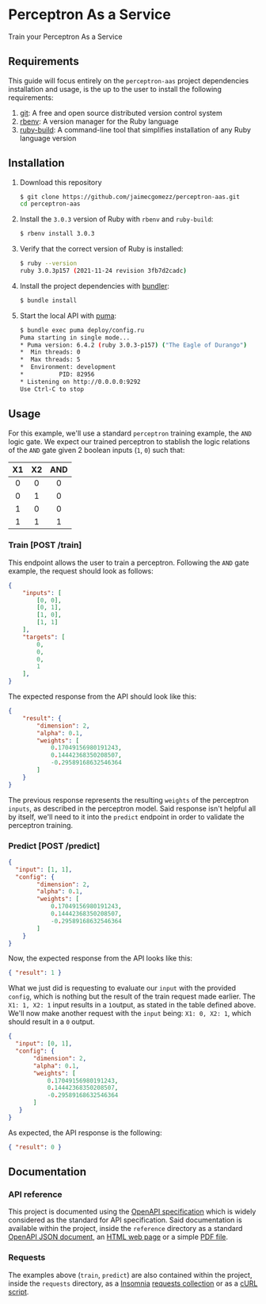 # Perceptron As a Service

Train your Perceptron As a Service

## Requirements

This guide will focus entirely on the `perceptron-aas` project dependencies installation and usage, is the up to the user to install the following requirements: 

1. [git](https://git-scm.com/downloads): A  free and open source distributed version control system
2. [rbenv](https://github.com/rbenv/rbenv?tab=readme-ov-file#installation): A version manager for the Ruby language
3. [ruby-build](https://github.com/rbenv/ruby-build?tab=readme-ov-file#installation): A command-line tool that simplifies installation of any Ruby language version

## Installation

1. Download this repository

   ```sh
   $ git clone https://github.com/jaimecgomezz/perceptron-aas.git
   cd perceptron-aas
   ```

2. Install the `3.0.3` version of Ruby with `rbenv` and `ruby-build`:

   ```sh
   $ rbenv install 3.0.3
   ```

3. Verify that the correct version of Ruby is installed:

   ```sh
   $ ruby --version
   ruby 3.0.3p157 (2021-11-24 revision 3fb7d2cadc)
   ```

4. Install the project dependencies with [bundler](https://bundler.io/):

   ```sh
   $ bundle install
   ```

5. Start the local API with [puma](https://github.com/puma/puma):

   ```sh
   $ bundle exec puma deploy/config.ru
   Puma starting in single mode...
   * Puma version: 6.4.2 (ruby 3.0.3-p157) ("The Eagle of Durango")
   *  Min threads: 0
   *  Max threads: 5
   *  Environment: development
   *          PID: 82956
   * Listening on http://0.0.0.0:9292
   Use Ctrl-C to stop
   ```

   

## Usage

For this example, we'll use a standard `perceptron` training example, the `AND` logic gate. We expect our trained perceptron to stablish the logic relations of the `AND` gate given 2 boolean inputs (`1`, `0`) such that:

|  X1  |  X2  | AND  |
| :--: | :--: | :--: |
|  0   |  0   |  0   |
|  0   |  1   |  0   |
|  1   |  0   |  0   |
|  1   |  1   |  1   |



### Train [POST /train]

This endpoint allows the user to train a perceptron. Following the `AND` gate example, the request should look as follows:

`````` json
{
	"inputs": [
		[0, 0],
		[0, 1],
		[1, 0],
		[1, 1]
	],
	"targets": [
		0,
		0,
		0,
		1
	],
}
``````

The expected response from the API should look like this:

``````json
{
	"result": {
		"dimension": 2,
		"alpha": 0.1,
		"weights": [
			0.17049156980191243,
			0.14442368350208507,
			-0.29589168632546364
		]
	}
}
``````

The previous response represents the resulting `weights` of the perceptron `inputs`, as described in the perceptron model. Said response isn't helpful all by itself, we'll need to it into the `predict` endpoint in order to validate the perceptron training.

### Predict [POST /predict]

``````json
{
  "input": [1, 1],
  "config": {
		"dimension": 2,
		"alpha": 0.1,
		"weights": [
			0.17049156980191243,
			0.14442368350208507,
			-0.29589168632546364
		]
	}
}
``````

Now, the expected response from the API looks like this:

```json
{ "result": 1 }
```

What we just did is requesting to evaluate our `input` with the provided `config`, which is nothing but the result of the train request made earlier. The `X1: 1, X2: 1` input results in a `1`output, as stated in the table defined above. We'll now make another request with the `input` being: `X1: 0, X2: 1`, which should result in a `0` output.

 ```json
 {
   "input": [0, 1],
   "config": {
 		"dimension": 2,
 		"alpha": 0.1,
 		"weights": [
 			0.17049156980191243,
 			0.14442368350208507,
 			-0.29589168632546364
 		]
 	}
 }
 ```

As expected, the API response is the following:

```json
{ "result": 0 }
```

## Documentation

### API reference

This project is documented using the [OpenAPI specification](https://swagger.io/specification/) which is widely considered as the standard for API specification. Said documentation is available within the project, inside the `reference` directory as a standard [OpenAPI JSON document](reference/perceptron-aas.json), an [HTML web page](reference/perceptron-aas.html) or a simple [PDF file](reference/perceptron-aas.pdf).

### Requests

The examples above (`train`, `predict`) are also contained within the project, inside the `requests` directory, as a [Insomnia](https://insomnia.rest/) [requests collection](requests/insomnia.json) or as a [cURL](https://curl.se/) [script](requests/curl.sh).
